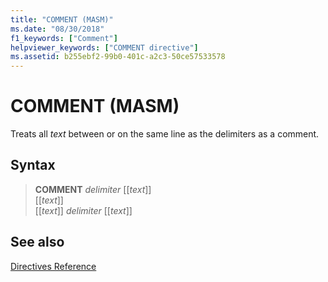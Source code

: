 ```yaml
---
title: "COMMENT (MASM)"
ms.date: "08/30/2018"
f1_keywords: ["Comment"]
helpviewer_keywords: ["COMMENT directive"]
ms.assetid: b255ebf2-99b0-401c-a2c3-50ce57533578
---
```

# COMMENT (MASM)

Treats all *text* between or on the same line as the delimiters as a comment.

## Syntax

> **COMMENT** *delimiter* [[*text*]]<br/>
> [[*text*]]<br/>
> [[*text*]] *delimiter* [[*text*]]

## See also

[Directives Reference](../../assembler/masm/directives-reference.md)<br/>